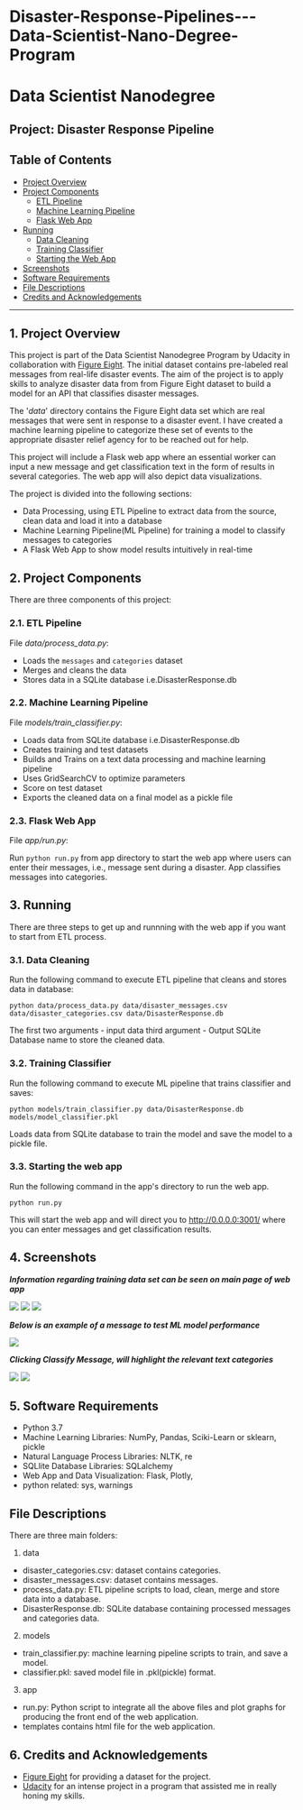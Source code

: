 # Disaster-Response-Pipelines---Data-Scientist-Nano-Degree-Program

# Data Scientist Nanodegree

## Project: Disaster Response Pipeline

## Table of Contents

- [Project Overview](#overview)
- [Project Components](#components)
  - [ETL Pipeline](#etl_pipeline)
  - [Machine Learning Pipeline](#ml_pipeline)
  - [Flask Web App](#flask)
- [Running](#run)
  - [Data Cleaning](#cleaning)
  - [Training Classifier](#training)
  - [Starting the Web App](#starting)
- [Screenshots](#screenshots)
- [Software Requirements](#sw)
- [File Descriptions](#files)
- [Credits and Acknowledgements](#credits)

***

<a id='overview'></a>

## 1. Project Overview

This project is part of the Data Scientist Nanodegree Program by Udacity in collaboration with <a href="https://www.figure-eight.com/" target="_blank">Figure Eight</a>. The initial dataset contains pre-labeled real messages from real-life disaster events. The aim of the project is to apply skills to analyze disaster data from from Figure Eight dataset to build a model for an API that classifies disaster messages.

The '_data_' directory contains the Figure Eight data set which are real messages that were sent in response to a disaster event. I have created a machine learning pipeline to categorize these set of events to the appropriate disaster relief agency for to be reached out for help.

This project will include a Flask web app where an essential worker can input a new message and get classification text in the form of results in several categories. The web app will also depict data visualizations.

The project is divided into the following sections:

- Data Processing, using ETL Pipeline to extract data from the source, clean data and load it into a database
- Machine Learning Pipeline(ML Pipeline) for training a model to classify messages to categories
- A Flask Web App to show model results intuitively in real-time


<a id='components'></a>

## 2. Project Components

There are three components of this project:

<a id='etl_pipeline'></a>

### 2.1. ETL Pipeline

File _data/process_data.py_:

- Loads the `messages` and `categories` dataset
- Merges and cleans the data
- Stores data in a SQLite database i.e.DisasterResponse.db

<a id='ml_pipeline'></a>

### 2.2. Machine Learning Pipeline

File _models/train_classifier.py_:

- Loads data from SQLite database i.e.DisasterResponse.db
- Creates training and test datasets
- Builds and Trains on a text data processing and machine learning pipeline
- Uses GridSearchCV to optimize parameters
- Score on test dataset
- Exports the cleaned data on a final model as a pickle file

<a id='flask'></a>

### 2.3. Flask Web App

<a id='eg'></a>
File _app/run.py_:

Run `python run.py` from app directory to start the web app where users can enter their messages, i.e., message sent during a disaster. App classifies messages into categories.



<a id='run'></a>

## 3. Running

There are three steps to get up and runnning with the web app if you want to start from ETL process.

<a id='cleaning'></a>

### 3.1. Data Cleaning

Run the following command to execute ETL pipeline that cleans and stores data in database:

`python data/process_data.py data/disaster_messages.csv data/disaster_categories.csv data/DisasterResponse.db`

The first two arguments - input data
third argument - Output SQLite Database name to store the cleaned data.



<a id='training'></a>

### 3.2. Training Classifier

Run the following command to execute ML pipeline that trains classifier and saves:

`python models/train_classifier.py data/DisasterResponse.db models/model_classifier.pkl`

Loads data from SQLite database to train the model and save the model to a pickle file.


<a id='starting'></a>

### 3.3. Starting the web app

Run the following command in the app's directory to run the web app.

`python run.py`

This will start the web app and will direct you to http://0.0.0.0:3001/ where you can enter messages and get classification results.


<a id='screenshots'></a>

## 4. Screenshots

**_Information regarding training data set can be seen on main page of web app_**

<img src="images/Image 6-17-20 at 6.29 PM.png">

<img src="images/Image 6-17-20 at 6.29-1 PM.png">

<img src="images/Image 6-17-20 at 6.30 PM.png">

**_Below is an example of a message to test ML model performance_**

<img src="images/Image 6-17-20 at 6.33 PM.png">

**_Clicking Classify Message, will highlight the relevant text categories_**

<img src="images/Image 6-17-20 at 6.31 PM.png">

<img src="images/Image 6-17-20 at 6.32 PM.png">

<a id='sw'></a>

## 5. Software Requirements

- Python 3.7
- Machine Learning Libraries: NumPy, Pandas, Sciki-Learn or sklearn, pickle
- Natural Language Process Libraries: NLTK, re
- SQLlite Database Libraries: SQLalchemy
- Web App and Data Visualization: Flask, Plotly,
- python related: sys, warnings

## File Descriptions <a name="files"></a>

There are three main folders:
1. data
- disaster_categories.csv: dataset contains categories.
- disaster_messages.csv: dataset contains messages.
- process_data.py: ETL pipeline scripts to load, clean, merge and store data into a database.
- DisasterResponse.db: SQLite database containing processed messages and categories data.
2. models
- train_classifier.py: machine learning pipeline scripts to train, and save a model.
- classifier.pkl: saved model file in .pkl(pickle) format.
3. app
- run.py: Python script to integrate all the above files and plot graphs for producing the front end of the web application.
- templates contains html file for the web application.

<a id='credits'></a>

## 6. Credits and Acknowledgements

* [Figure Eight](https://www.figure-eight.com/) for providing a dataset for the project.
* [Udacity](https://www.udacity.com/) for an intense project in a program that assisted me in really honing my skills.
